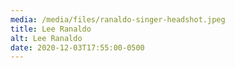 ```yaml
---
media: /media/files/ranaldo-singer-headshot.jpeg
title: Lee Ranaldo
alt: Lee Ranaldo
date: 2020-12-03T17:55:00-0500
---
```

